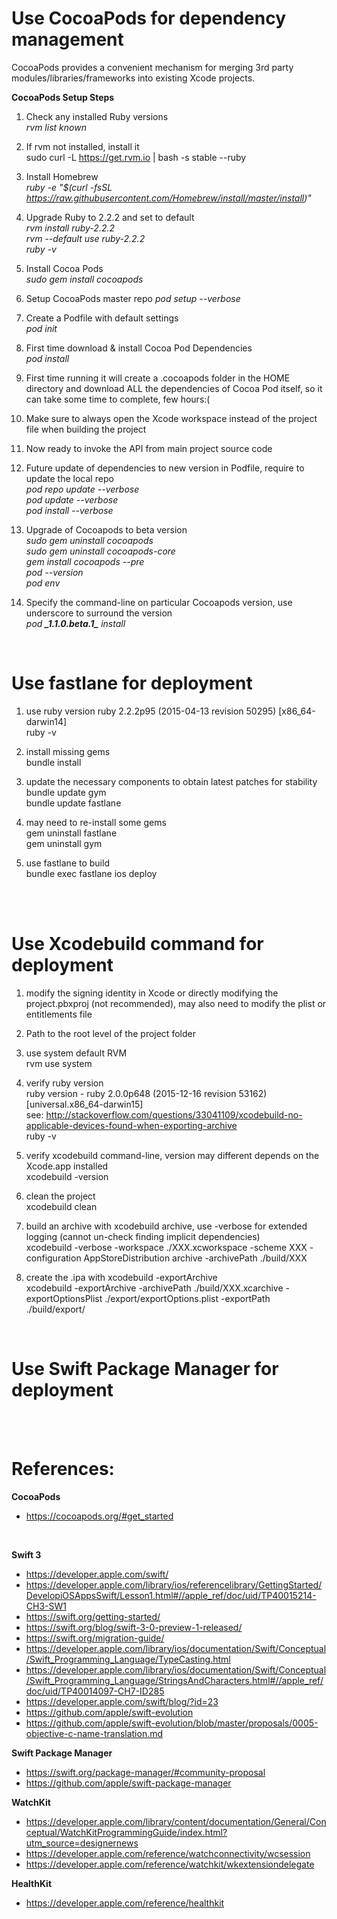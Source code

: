 # Use CocoaPods for dependency management

CocoaPods provides a convenient mechanism for merging 3rd party modules/libraries/frameworks into existing Xcode projects.

<b>CocoaPods Setup Steps</b>

1. Check any installed Ruby versions <br/> 
<i>rvm list known</i> <br/>

2. If rvm not installed, install it <br/>
sudo curl -L https://get.rvm.io | bash -s stable --ruby

3. Install Homebrew <br/> 
<i>ruby -e "$(curl -fsSL https://raw.githubusercontent.com/Homebrew/install/master/install)"</i> <br/> 

4. Upgrade Ruby to 2.2.2 and set to default <br/>
<i>rvm install ruby-2.2.2</i> <br/>
<i>rvm --default use ruby-2.2.2</i> <br/>
<i>ruby -v</i> <br/>

5. Install Cocoa Pods <br/>
<i>sudo gem install cocoapods</i> <br/>

6. Setup CocoaPods master repo
<i>pod setup --verbose</i> <br/>

7. Create a Podfile with default settings <br/>
<i>pod init</i> <br/>

8. First time download & install Cocoa Pod Dependencies <br/>
<i>pod install</i> <br/>

9. First time running it will create a .cocoapods folder in the HOME directory and download ALL the dependencies of Cocoa Pod itself, so it can take some time to complete, few hours:( <br/>

10. Make sure to always open the Xcode workspace instead of the project file when building the project <br/> 

11. Now ready to invoke the API from main project source code <br/>

12. Future update of dependencies to new version in Podfile, require to update the local repo <br/>
<i>pod repo update --verbose</i><br/>
<i>pod update --verbose</i><br/>
<i>pod install --verbose</i> <br/>

13. Upgrade of Cocoapods to beta version <br/>
<i>sudo gem uninstall cocoapods</i> <br/>
<i>sudo gem uninstall cocoapods-core</i> <br/>
<i>gem install cocoapods --pre</i> <br/>
<i>pod --version</i> <br/>
<i>pod env</i> <br/>

13. Specify the command-line on particular Cocoapods version, use underscore to surround the version <br/>
<i>pod <b>\_1.1.0.beta.1\_</b> install</i> <br/>

<br/>

# Use fastlane for deployment

1. use ruby version ruby 2.2.2p95 (2015-04-13 revision 50295) [x86_64-darwin14] <br/>
ruby -v <br/>

2. install missing gems <br/>
bundle install <br/>

3. update the necessary components to obtain latest patches for stability <br/>
bundle update gym <br/>
bundle update fastlane <br/>

4. may need to re-install some gems <br/>
gem uninstall fastlane <br/>
gem uninstall gym <br/>

5. use fastlane to build <br/>
bundle exec fastlane ios deploy <br/>

<br/> <br/>

# Use Xcodebuild command for deployment

1. modify the signing identity in Xcode or directly modifying the project.pbxproj (not recommended), may also need to modify the plist or entitlements file <br/> 

2. Path to the root level of the project folder <br/>

3. use system default RVM <br/>
rvm use system <br/>

4. verify ruby version <br/>
ruby version - ruby 2.0.0p648 (2015-12-16 revision 53162) [universal.x86_64-darwin15] <br/>
see: http://stackoverflow.com/questions/33041109/xcodebuild-no-applicable-devices-found-when-exporting-archive <br/>
ruby -v

5. verify xcodebuild command-line, version may different depends on the Xcode.app installed <br/>
xcodebuild -version <br/>

6. clean the project <br/>
xcodebuild clean <br/>

7. build an archive with xcodebuild archive, use -verbose for extended logging (cannot un-check finding implicit dependencies) <br/>
xcodebuild -verbose -workspace ./XXX.xcworkspace -scheme XXX -configuration AppStoreDistribution archive -archivePath ./build/XXX <br/>

8. create the .ipa with xcodebuild -exportArchive <br/>
xcodebuild -exportArchive -archivePath ./build/XXX.xcarchive  -exportOptionsPlist ./export/exportOptions.plist -exportPath ./build/export/ <br/>

<br/>

# Use Swift Package Manager for deployment <br/>

<br/><br/>

# References:

<b>CocoaPods</b> <br/>
- https://cocoapods.org/#get_started <br/>

<br/>

<b>Swift 3</b> <br/>
- https://developer.apple.com/swift/ <br/>
- https://developer.apple.com/library/ios/referencelibrary/GettingStarted/DevelopiOSAppsSwift/Lesson1.html#//apple_ref/doc/uid/TP40015214-CH3-SW1 <br/>
- https://swift.org/getting-started/ <br/>
- https://swift.org/blog/swift-3-0-preview-1-released/ <br/>
- https://swift.org/migration-guide/ <br/>
- https://developer.apple.com/library/ios/documentation/Swift/Conceptual/Swift_Programming_Language/TypeCasting.html <br/>
- https://developer.apple.com/library/ios/documentation/Swift/Conceptual/Swift_Programming_Language/StringsAndCharacters.html#//apple_ref/doc/uid/TP40014097-CH7-ID285 <br/>
- https://developer.apple.com/swift/blog/?id=23 <br/>
- https://github.com/apple/swift-evolution <br/>
- https://github.com/apple/swift-evolution/blob/master/proposals/0005-objective-c-name-translation.md <br/>

<b>Swift Package Manager</b> <br/>
- https://swift.org/package-manager/#community-proposal <br/>
- https://github.com/apple/swift-package-manager <br/>

<b>WatchKit</b> <br/>
- https://developer.apple.com/library/content/documentation/General/Conceptual/WatchKitProgrammingGuide/index.html?utm_source=designernews <br/>
- https://developer.apple.com/reference/watchconnectivity/wcsession <br/>
- https://developer.apple.com/reference/watchkit/wkextensiondelegate <br/>

<b>HealthKit</b> <br/>
- https://developer.apple.com/reference/healthkit <br/>

<br/>


